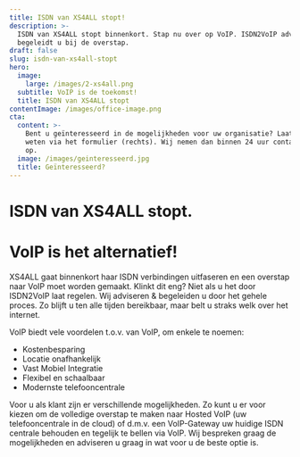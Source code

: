 ```yaml
---
title: ISDN van XS4ALL stopt!
description: >-
  ISDN van XS4ALL stopt binnenkort. Stap nu over op VoIP. ISDN2VoIP adviseert &
  begeleidt u bij de overstap.
draft: false
slug: isdn-van-xs4all-stopt
hero:
  image:
    large: /images/2-xs4all.png
  subtitle: VoIP is de toekomst!
  title: ISDN van XS4ALL stopt
contentImage: /images/office-image.png
cta:
  content: >-
    Bent u geïnteresseerd in de mogelijkheden voor uw organisatie? Laat het ons
    weten via het formulier (rechts). Wij nemen dan binnen 24 uur contact met u
    op.
  image: /images/geinteresseerd.jpg
  title: Geïnteresseerd?
---
```

# ISDN van XS4ALL stopt.

# VoIP is het alternatief!

XS4ALL gaat binnenkort haar ISDN verbindingen uitfaseren en een overstap naar VoIP moet worden gemaakt. Klinkt dit eng? Niet als u het door ISDN2VoIP laat regelen. Wij adviseren & begeleiden u door het gehele proces. Zo blijft u ten alle tijden bereikbaar, maar belt u straks welk over het internet.

VoIP biedt vele voordelen t.o.v. van VoIP, om enkele te noemen:

* Kostenbesparing
* Locatie onafhankelijk
* Vast Mobiel Integratie
* Flexibel en schaalbaar
* Modernste telefooncentrale

Voor u als klant zijn er verschillende mogelijkheden. Zo kunt u er voor kiezen om de volledige overstap te maken naar Hosted VoIP (uw telefooncentrale in de cloud) of d.m.v. een VoIP-Gateway uw huidige ISDN centrale behouden en tegelijk te bellen via VoIP. Wij bespreken graag de mogelijkheden en adviseren u graag in wat voor u de beste optie is.
